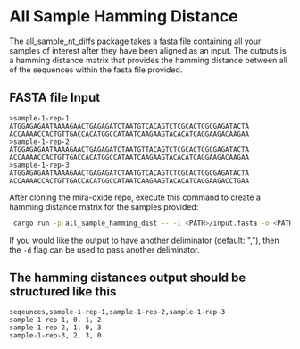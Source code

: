 # All Sample Hamming Distance

The all_sample_nt_diffs package takes a fasta file containing all your samples of interest after they have been aligned as an input. The outputs is a hamming distance matrix that provides the hamming distance between all of the sequences within the fasta file provided.

## FASTA file Input

```fasta
>sample-1-rep-1
ATGGAGAGAATAAAAGAACTGAGAGATCTAATGTCACAGTCTCGCACTCGCGAGATACTA
ACCAAAACCACTGTTGACCACATGGCCATAATCAAGAAGTACACATCAGGAAGACAAGAA
>sample-1-rep-2
ATGGAGAGAATAAAAGAACTGAGAGATCTAATGTTACAGTCTCGCACTCGCGAGATACTA
ACCAAAACCACTGTTGACCACATGGCCATAATCAAGAAGTACACATCAGGAAGACAAGAA
>sample-1-rep-3
ATGGAGAGAATAAAAGAACTGAGAGATCTAATGTCACAGTCTCGCACTCGCGAGATACTA
ACCAAAACCACTGTTGACCACATGGCCATAATCAAGAAGTACACATCAGGAAGACCTGAA
```

After cloning the mira-oxide repo, execute this command to create a hamming distance matrix for the samples provided:

```bash
 cargo run -p all_sample_hamming_dist -- -i <PATH>/input.fasta -o <PATH>/outputs.csv
```

If you would like the output to have another deliminator (default: ","), then the `-d` flag can be used to pass another deliminator.

## The hamming distances output should be structured like this

```text
seqeunces,sample-1-rep-1,sample-1-rep-2,sample-1-rep-3
sample-1-rep-1, 0, 1, 2
sample-1-rep-2, 1, 0, 3
sample-1-rep-3, 2, 3, 0
```
